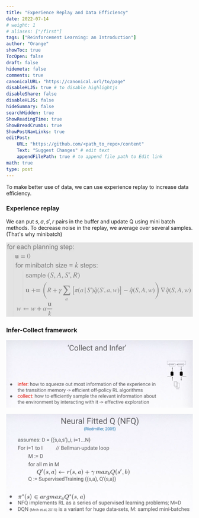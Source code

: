 ```yaml
---
title: "Experience Replay and Data Efficiency"
date: 2022-07-14
# weight: 1
# aliases: ["/first"]
tags: ["Reinforcement Learning: an Introduction"]
author: "Orange"
showToc: true
TocOpen: false
draft: false
hidemeta: false
comments: true
canonicalURL: "https://canonical.url/to/page"
disableHLJS: true # to disable highlightjs
disableShare: false
disableHLJS: false
hideSummary: false
searchHidden: true
ShowReadingTime: true
ShowBreadCrumbs: true
ShowPostNavLinks: true
editPost:
    URL: "https://github.com/<path_to_repo>/content"
    Text: "Suggest Changes" # edit text
    appendFilePath: true # to append file path to Edit link
math: true
type: post
---
```

To make better use of data, we can use experience replay to increase data efficiency. 

### Experience replay
We can put ${s,a,s',r}$ pairs in the buffer and update Q using mini batch methods. To decrease noise in the replay, we average over several samples. (That's why minibatch)

![](/img/rl/experience_replay.png)

### Infer-Collect framework

![](/img/rl/collect_infer.png)

![](/img/rl/NFQ.png)